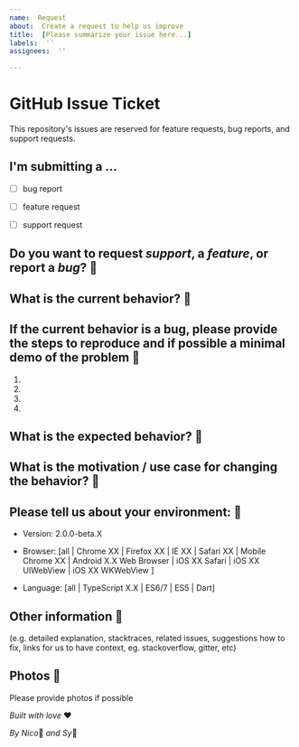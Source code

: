 ```yaml
---
name:  Request
about:  Create a request to help us improve
title:  [Please summarize your issue here...]
labels:  ''
assignees:  ''

---
```


# GitHub Issue Ticket

This repository's issues are reserved for feature requests, bug reports, and support requests.



## I'm submitting a ...

- [ ] bug report

- [ ] feature request

- [ ] support request



## Do you want to request *support*, a *feature*, or report a *bug*? :bug:





## What is the current behavior? :dancers:





## If the current behavior is a bug, please provide the steps to reproduce and if possible a minimal demo of the problem :notebook:

1.

2.

3.

4.





## What is the expected behavior? :japanese_goblin:





## What is the motivation / use case for changing the behavior? :japanese_ogre:





## Please tell us about your environment: :speak_no_evil:



- Version: 2.0.0-beta.X

- Browser: [all | Chrome XX | Firefox XX | IE XX | Safari XX | Mobile Chrome XX | Android X.X Web Browser | iOS XX Safari | iOS XX UIWebView | iOS XX WKWebView ]

- Language: [all | TypeScript X.X | ES6/7 | ES5 | Dart]




## Other information :hear_no_evil:

 (e.g. detailed explanation, stacktraces, related issues, suggestions how to fix, links for us to have context, eg. stackoverflow, gitter, etc)



## Photos :see_no_evil:

Please provide photos if possible




_Built with love_ :heart:

_By Nico_:wolf: _and Sy_:turtle:
